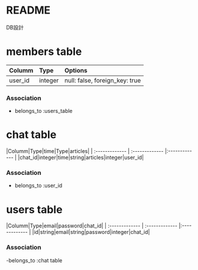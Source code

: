 # README



DB設計

# members table

|Columm|Type|Options|
| :------------- | :------------- |:------------- |
|user_id|integer|null: false, foreign_key: true|


### Association
- belongs_to :users_table

# chat table
|Columm|Type|time|Type|articles|
| :------------- | :------------- |:------------- |
|chat_id|integer|time|string|articles|integer|user_id|

### Association
- belongs_to :user_id


# users table
|Columm|Type|email|password|chat_id|
| :------------- | :------------- |:------------- |
|id|string|email|string|password|integer|chat_id|

### Association
-belongs_to :chat table
